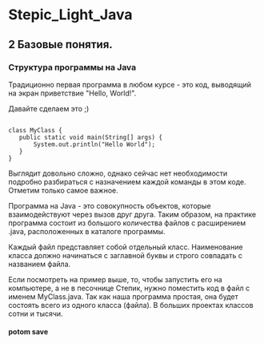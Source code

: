 # Stepic_Light_Java

## 2 Базовые понятия.

### Структура программы на Java

Традиционно первая программа в любом курсе - это код, выводящий на экран приветствие "Hello, World!".

Давайте сделаем это ;)

 ```

class MyClass {
    public static void main(String[] args) {
        System.out.println("Hello World");
    }
}
 ```
Выглядит довольно сложно, однако сейчас нет необходимости подробно разбираться с назначением каждой команды в этом коде. Отметим только самое важное.

Программа на Java - это совокупность объектов, которые взаимодействуют через вызов друг друга. Таким образом, на практике программа состоит из большого количества файлов с расширением .java, расположенных в каталоге программы.

Каждый файл представляет собой отдельный класс. Наименование класса должно начинаться с заглавной буквы и строго совпадать с названием файла.

Если посмотреть на пример выше, то, чтобы запустить его на компьютере, а не в песочнице Степик, нужно поместить код в файл с именем MyClass.java. Так как наша программа простая, она будет состоять всего из одного класса (файла). В больших проектах классов сотни и тысячи.


#### potom  save